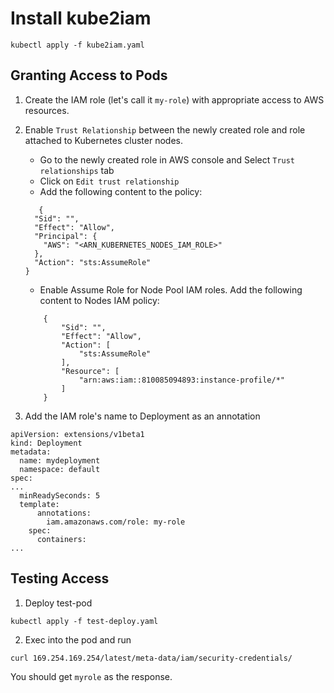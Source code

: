 # Install kube2iam

```
kubectl apply -f kube2iam.yaml
```

## Granting Access to Pods

1. Create the IAM role (let's call it `my-role`) with appropriate access to AWS resources.  

2. Enable `Trust Relationship` between the newly created role and role attached to Kubernetes cluster nodes. 
	- Go to the newly created role in AWS console and Select `Trust relationships` tab
	- Click on `Edit trust relationship`
	- Add the following content to the policy:
	```
	   {
      "Sid": "",
      "Effect": "Allow",
      "Principal": {
        "AWS": "<ARN_KUBERNETES_NODES_IAM_ROLE>"
      },
      "Action": "sts:AssumeRole"
    }
	```
	- Enable Assume Role for Node Pool IAM roles. Add the following content to Nodes IAM policy:
	```
		{
            "Sid": "",
            "Effect": "Allow",
            "Action": [
                "sts:AssumeRole"
            ],
            "Resource": [
                "arn:aws:iam::810085094893:instance-profile/*"
            ]
        }
	```

3. Add the IAM role's name to Deployment as an annotation
```
apiVersion: extensions/v1beta1
kind: Deployment
metadata:
  name: mydeployment
  namespace: default
spec:
...
  minReadySeconds: 5
  template:
      annotations:
        iam.amazonaws.com/role: my-role
    spec:
      containers:
...
```

## Testing Access

1. Deploy test-pod
```
kubectl apply -f test-deploy.yaml
``` 

2. Exec into the pod and run 
```
curl 169.254.169.254/latest/meta-data/iam/security-credentials/
```
You should get `myrole` as the response. 
